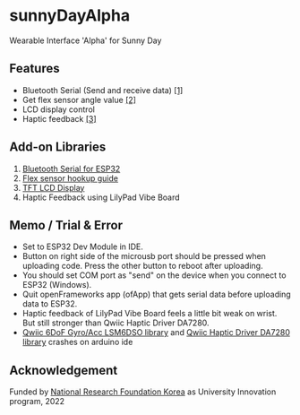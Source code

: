 # sunnyDayAlpha
Wearable Interface 'Alpha' for Sunny Day
## Features
- Bluetooth Serial (Send and receive data) [[1]](#1)
- Get flex sensor angle value [[2]](#2)
- LCD display control
- Haptic feedback [[3]](#4)
## Add-on Libraries
1. <a name="1" href="https://randomnerdtutorials.com/esp32-bluetooth-classic-arduino-ide/" target="_blank">Bluetooth Serial for ESP32</a>
2. <a name="2" href="https://learn.sparkfun.com/tutorials/flex-sensor-hookup-guide?_ga=2.13438583.1502922294.1671452785-154993728.1671452785" target="_blank">Flex sensor hookup guide</a> 
3. <a name="3" href="https://www.youtube.com/watch?v=rq5yPJbX_uk" target="_blank">TFT LCD Display</a>
4. <a name="4">Haptic Feedback using LilyPad Vibe Board</a>
## Memo / Trial & Error
- Set to ESP32 Dev Module in IDE.
- Button on right side of the microusb port should be pressed when uploading code. Press the other button to reboot after uploading.
- You should set COM port as "send" on the device when you connect to ESP32 (Windows).
- Quit openFrameworks app (ofApp) that gets serial data before uploading data to ESP32.
- Haptic feedback of LilyPad Vibe Board feels a little bit weak on wrist. But still stronger than Qwiic Haptic Driver DA7280.
- [Qwiic 6DoF Gyro/Acc LSM6DSO library](https://learn.sparkfun.com/tutorials/qwiic-6dof-lsm6dso-breakout-hookup-guide) and [Qwiic Haptic Driver DA7280 library](https://learn.sparkfun.com/tutorials/qwiic-haptic-driver-da7280-hookup-guide?_ga=2.22013947.1502922294.1671452785-154993728.1671452785) crashes on arduino ide
## Acknowledgement
Funded by [National Research Foundation Korea](https://www.nrf.re.kr/eng/index) as University Innovation program, 2022
